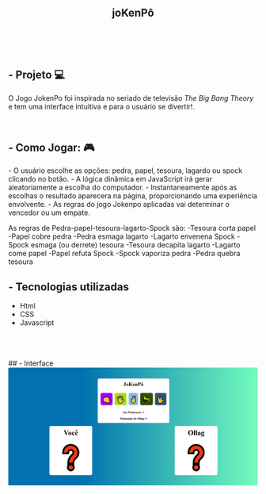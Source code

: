 <h2 align="center">
joKenPô
</h2>
<br>
<br>
<br>

## - Projeto 💻

<p>O Jogo JokenPo foi inspirada no seriado de televisão <i>The Big Bang Theory</i> e tem uma interface intuitiva e para o usuário se divertir!.</p> <br>

## - Como Jogar: 🎮 
<p>- O usuário escolhe as opções: pedra, papel, tesoura, lagardo ou spock clicando no botão.
- A lógica dinâmica em JavaScript irá gerar aleatoriamente a escolha do computador.
- Instantaneamente após as escolhas o resultado aparecera na página, proporcionando uma experiência envolvente.
- As regras do jogo Jokenpo aplicadas vai determinar o vencedor ou um empate.

As regras de Pedra-papel-tesoura-lagarto-Spock são:
-Tesoura corta papel
-Papel cobre pedra
-Pedra esmaga lagarto
-Lagarto envenena Spock
-Spock esmaga (ou derrete) tesoura
-Tesoura decapita lagarto
-Lagarto come papel
-Papel refuta Spock
-Spock vaporiza pedra
-Pedra quebra tesoura
 </p>
 
 ## - Tecnologias utilizadas

- Html
- CSS
- Javascript
<br>
<br>
<br>
## - Interface
<img src="./img.png">
